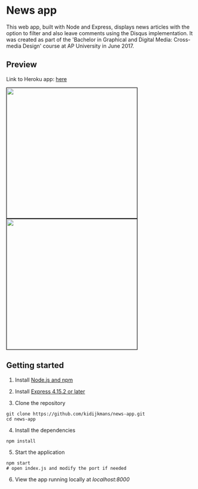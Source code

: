 # News app

This web app, built with Node and Express, displays news articles with the option to filter and also leave comments using the Disqus implementation. It was created as part of the 'Bachelor in Graphical and Digital Media: Cross-media Design' course at AP University in June 2017.

## Preview

Link to Heroku app: [here](https://dijkmans-kimberly-oefweek5.herokuapp.com)

<img src="https://github.com/kidijkmans/news-app/blob/master/Preview-1.png" width="350" style="border: 1px solid black"><img src="https://github.com/kidijkmans/news-app/blob/master/Preview-2.png" width="350" style="border: 1px solid black">

## Getting started

1. Install [Node.js and npm](https://docs.npmjs.com/downloading-and-installing-node-js-and-npm)

2. Install [Express 4.15.2 or later](https://expressjs.com/en/starter/installing.html)

3. Clone the repository

```
git clone https://github.com/kidijkmans/news-app.git
cd news-app
```

4. Install the dependencies

```
npm install
```

5. Start the application

```
npm start
# open index.js and modify the port if needed
```

6. View the app running locally at *localhost:8000*
